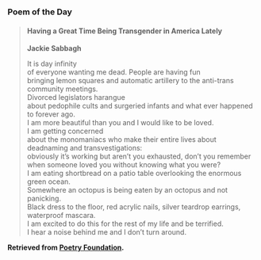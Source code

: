 ### Poem of the Day

> #### Having a Great Time Being Transgender in America Lately  
> **Jackie Sabbagh**
>
> It is day infinity  
> of everyone wanting me dead. People are having fun  
> bringing lemon squares and automatic artillery to the anti-trans community meetings.  
> Divorced legislators harangue  
> about pedophile cults and surgeried infants and what ever happened to forever ago.  
> I am more beautiful than you and I would like to be loved.  
> I am getting concerned  
> about the monomaniacs who make their entire lives about deadnaming and transvestigations:  
> obviously it’s working but aren’t you exhausted, don’t you remember  
> when someone loved you without knowing what you were?  
> I am eating shortbread on a patio table overlooking the enormous green ocean.  
> Somewhere an octopus is being eaten by an octopus and not panicking.  
> Black dress to the floor, red acrylic nails, silver teardrop earrings, waterproof mascara.  
> I am excited to do this for the rest of my life and be terrified.  
> I hear a noise behind me and I don’t turn around.

**Retrieved from [Poetry Foundation](https://www.poetryfoundation.org/poetrymagazine/poems/162705/having-a-great-time-being-transgender-in-america-lately).**